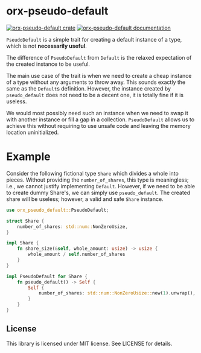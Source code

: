 # orx-pseudo-default

[![orx-pseudo-default crate](https://img.shields.io/crates/v/orx-pseudo-default.svg)](https://crates.io/crates/orx-pseudo-default)
[![orx-pseudo-default documentation](https://docs.rs/orx-pseudo-default/badge.svg)](https://docs.rs/orx-pseudo-default)

`PseudoDefault` is a simple trait for creating a default instance of a type, which is not **necessarily useful**.

The difference of `PseudoDefault` from `Default` is the relaxed expectation of the created instance to be useful.

The main use case of the trait is when we need to create a cheap instance of a type without any arguments to throw away. This sounds exactly the same as the `Default`s definition. However, the instance created by `pseudo_default` does not need to be a decent one, it is totally fine if it is useless.

We would most possibly need such an instance when we need to swap it with another instance or fill a gap in a collection. `PseudoDefault` allows us to achieve this without requiring to use unsafe code and leaving the memory location uninitialized.

# Example

Consider the following fictional type `Share` which divides a whole into pieces. Without providing the `number_of_shares`, this type is meaningless; i.e., we cannot justify implementing `Default`. However, if we need to be able to create dummy Share's, we can simply use `pseudo_default`. The created share will be useless; however, a valid and safe `Share` instance.

```rust
use orx_pseudo_default::PseudoDefault;

struct Share {
    number_of_shares: std::num::NonZeroUsize,
}

impl Share {
    fn share_size(&self, whole_amount: usize) -> usize {
        whole_amount / self.number_of_shares
    }
}

impl PseudoDefault for Share {
    fn pseudo_default() -> Self {
        Self {
            number_of_shares: std::num::NonZeroUsize::new(1).unwrap(),
        }
    }
}
```

## License

This library is licensed under MIT license. See LICENSE for details.
